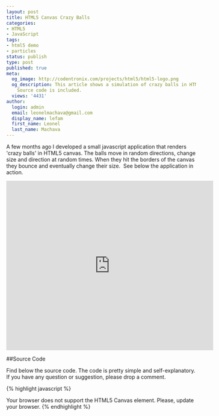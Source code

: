 ```yaml
---
layout: post
title: HTML5 Canvas Crazy Balls
categories:
- HTML5
- JavaScript
tags:
- html5 demo
- particles
status: publish
type: post
published: true
meta:
  og_image: http://codentronix.com/projects/html5/html5-logo.png
  og_description: This article shows a simulation of crazy balls in HTML5 Canvas.
    Source code is included.
  views: '4431'
author:
  login: admin
  email: leonelmachava@gmail.com
  display_name: lefam
  first_name: Leonel
  last_name: Machava
---
```

A few months ago I developed a small javascript application that renders 'crazy balls' in HTML5 canvas. The balls move in random directions, change size and direction at random times. When they hit the borders of the canvas they bounce and eventually change their size.  See below the application in action.

<iframe src="http://codentronix.com/projects/html5/demos/crazy-balls.html"
    width="550" height="450" frameborder="0"></iframe>

<!--more-->

##Source Code

Find below the source code. The code is pretty simple and self-explanatory. If you have any question or suggestion, please drop a comment.

{% highlight javascript %}
<!DOCTYPE html>
<html>
<head>
  <title>HTML5 Canvas Crazy Balls</title>
  <script>
    function floatEquals(v1,v2,delta) {
      return Math.abs(v1 - v2) <= delta;
    }
    function Ball(ctx,maxRadius) {
      this.calcTargetPoint = function() {
        this.radius = Math.random() * this.maxRadius + 1
        this.maxX = ctx.canvas.width - this.radius
        this.maxY = ctx.canvas.height - this.radius
        this.targetX = Math.random() * this.maxX
        this.targetY = Math.random() * this.maxY
        var speed = Math.random() * 50 + 50
        this.velX = (this.targetX - this.x) / speed
        this.velY = (this.targetY - this.y) / speed
        var r = Math.floor(Math.random() * 155 + 100)
        var g = Math.floor(Math.random() * 155 + 100)
        var b = Math.floor(Math.random() * 155 + 100)
        this.fillColor = 'rgb(' + r + ',' + g + ',' + b + ')'
      }
      this.update = function() {
        var needNewTarget = false;
        this.x += this.velX
        this.y += this.velY
        if( this.x <= this.radius ) {
          this.x = this.radius;
          needNewTarget = true;
        }
        if( this.y <= this.radius ) {
          this.y = this.radius;
          needNewTarget = true;
        }
        if( this.x >= this.maxX ) {
          this.x = this.maxX;
          needNewTarget = true;
        }
        if( this.y >= this.maxY ) {
          this.y = this.maxY;
          needNewTarget = true;
        }
        if( floatEquals(this.x,this.targetX,0.9) &amp;&amp; floatEquals(this.y,this.targetY,0.9) ) {
          needNewTarget = true;
        }
        if( needNewTarget ) {
          this.calcTargetPoint();
        }
      }
      this.draw = function() {
        this.ctx.fillStyle = this.fillColor;
        this.ctx.beginPath();
        this.ctx.arc(this.x,this.y,this.radius,0,2*Math.PI,false);
        this.ctx.lineWidth = 3;
        this.ctx.stroke();
        this.ctx.fill();
      }
      this.ctx = ctx
      this.maxRadius = maxRadius
      this.radius = Math.random() * maxRadius + 1
      this.maxX = ctx.canvas.width - this.radius
      this.maxY = ctx.canvas.height - this.radius
      this.x = Math.random() * this.maxX
      this.y = Math.random() * this.maxY
      this.calcTargetPoint()
    }
    window.onload = function() {
      canvas = document.getElementById('tutorial')
      if( canvas &amp;&amp; canvas.getContext ) {
        ctx = canvas.getContext('2d')
        initDemo()
        setInterval(loop,33)
      }
    }
    function initDemo() {
      gradient = ctx.createLinearGradient(0,0,0,300);
      gradient.addColorStop(0,'#202020');
      gradient.addColorStop(1,'#304030');
      balls = new Array(32)
      for( var i = 0; i < balls.length; i++ ) {
        balls[i] = new Ball(ctx,10)
      }
    }
    function loop() {
      ctx.fillStyle = gradient
      ctx.fillRect(0,0,canvas.width,canvas.height)
      for( var i = 0; i < balls.length; i++ ) {
        balls[i].update()
        balls[i].draw()
      }
    }
  </script>
</head>
<body>
  <canvas id='tutorial' width='500' height='400'>
    Your browser does not support the HTML5 Canvas element.
    Please, update your browser.
  </canvas>
</body>
</html>
{% endhighlight %}